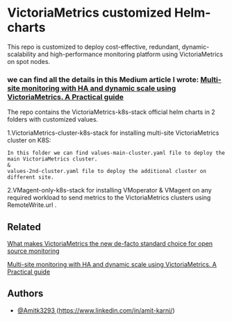 
# VictoriaMetrics customized Helm-charts

This repo is customized to deploy cost-effective, redundant, dynamic-scalability and high-performance monitoring platform using VictoriaMetrics on spot nodes.

### we can find all the details in this Medium article I wrote: [Multi-site monitoring with HA and dynamic scale using VictoriaMetrics. A Practical guide](https://medium.com/everything-full-stack/all-at-once-monster-multi-site-monitoring-platform-with-victoriametrics-ebed75c3c5e)

The repo contains the VictoriaMetrics-k8s-stack official helm charts in 2 folders with customized values.

1.VictoriaMetrics-cluster-k8s-stack for installing multi-site VictoriaMetrics cluster on K8S:

    In this folder we can find values-main-cluster.yaml file to deploy the main VictoriaMetrics cluster.
    &
    values-2nd-cluster.yaml file to deploy the additional cluster on different site.

2.VMagent-only-k8s-stack for installing VMoperator & VMagent on any required workload to send metrics to the VictoriaMetrics clusters using RemoteWrite.url .

## Related

[What makes VictoriaMetrics the new de-facto standard choice for open source monitoring](https://medium.com/everything-full-stack/what-makes-victoriametrics-the-new-de-facto-standard-choice-for-open-source-monitoring-5d2b66b6e292)

[Multi-site monitoring with HA and dynamic scale using VictoriaMetrics. A Practical guide](https://medium.com/everything-full-stack/all-at-once-monster-multi-site-monitoring-platform-with-victoriametrics-ebed75c3c5e)


## Authors 

- [@Amitk3293 ](https://github.com/Amitk3293) (https://www.linkedin.com/in/amit-karni/)
